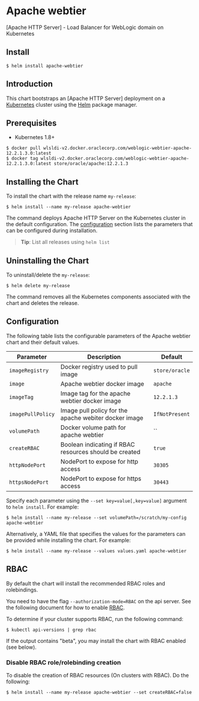 # Apache webtier
[Apache HTTP Server] - Load Balancer for WebLogic domain on Kubernetes

## Install

```console
$ helm install apache-webtier
```

## Introduction

This chart bootstraps an [Apache HTTP Server] deployment on a [Kubernetes](http://kubernetes.io) cluster using the [Helm](https://helm.sh) package manager.


## Prerequisites

- Kubernetes 1.8+

```console
$ docker pull wlsldi-v2.docker.oraclecorp.com/weblogic-webtier-apache-12.2.1.3.0:latest
$ docker tag wlsldi-v2.docker.oraclecorp.com/weblogic-webtier-apache-12.2.1.3.0:latest store/oracle/apache:12.2.1.3
```

## Installing the Chart
To install the chart with the release name `my-release`:
```console
$ helm install --name my-release apache-webtier
```
The command deploys Apache HTTP Server on the Kubernetes cluster in the default configuration. The [configuration](#configuration) section lists the parameters that can be configured during installation.

> **Tip**: List all releases using `helm list`

## Uninstalling the Chart

To uninstall/delete the `my-release`:

```console
$ helm delete my-release
```

The command removes all the Kubernetes components associated with the chart and deletes the release.

## Configuration

The following table lists the configurable parameters of the Apache webtier chart and their default values.


| Parameter                          | Description                                                   | Default               |
| -----------------------------------| ------------------------------------------------------------- | ----------------------|
| `imageRegistry`                    | Docker registry used to pull image                            | `store/oracle`        |
| `image`                            | Apache webtier docker image                                   | `apache`              |
| `imageTag`                         | Image tag for the apache webtier docker image                 | `12.2.1.3`            |
| `imagePullPolicy`                  | Image pull policy for the apache webiter docker image         | `IfNotPresent`        |
| `volumePath`                       | Docker volume path for apache webtier                         | ``                    |
| `createRBAC`                       | Boolean indicating if RBAC resources should be created        | `true`                |
| `httpNodePort`                     | NodePort to expose for http access                            | `30305`               |
| `httpsNodePort`                    | NodePort to expose for https access                           | `30443`               |

Specify each parameter using the `--set key=value[,key=value]` argument to `helm install`. For example:

```console
$ helm install --name my-release --set volumePath=/scratch/my-config apache-webtier
```

Alternatively, a YAML file that specifies the values for the parameters can be provided while
installing the chart. For example:

```console
$ helm install --name my-release --values values.yaml apache-webtier
```

## RBAC
By default the chart will install the recommended RBAC roles and rolebindings.

You need to have the flag `--authorization-mode=RBAC` on the api server. See the following document for how to enable [RBAC](https://kubernetes.io/docs/admin/authorization/rbac/).

To determine if your cluster supports RBAC, run the following command:

```console
$ kubectl api-versions | grep rbac
```

If the output contains "beta", you may install the chart with RBAC enabled (see below).

### Disable RBAC role/rolebinding creation

To disable the creation of RBAC resources (On clusters with RBAC). Do the following:

```console
$ helm install --name my-release apache-webtier --set createRBAC=false
```
